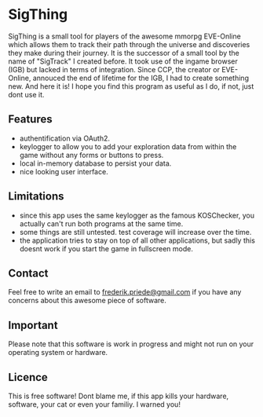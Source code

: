 # SigThing
SigThing is a small tool for players of the awesome mmorpg EVE-Online which allows them to track their path through the universe and discoveries they make during their journey. 
It is the successor of a small tool by the name of "SigTrack" I created before. It took use of the ingame browser (IGB) but lacked in terms of integration.
Since CCP, the creator or EVE-Online, annouced the end of lifetime for the IGB, I had to create something new. And here it is! I hope you find
this program as useful as I do, if not, just dont use it.

## Features
* authentification via OAuth2.
* keylogger to allow you to add your exploration data from within the game without any forms or buttons to press.
* local in-memory database to persist your data.
* nice looking user interface.

## Limitations
* since this app uses the same keylogger as the famous KOSChecker, you actually can't run both programs at the same time.
* some things are still untested. test coverage will increase over the time.
* the application tries to stay on top of all other applications, but sadly this doesnt work if you start the game in fullscreen mode.

## Contact
Feel free to write an email to frederik.priede@gmail.com if you have any concerns about this awesome piece of software.

## Important
Please note that this software is work in progress and might not run on your operating system or hardware.

## Licence
This is free software! Dont blame me, if this app kills your hardware, software, your cat or even your familiy. I warned you!